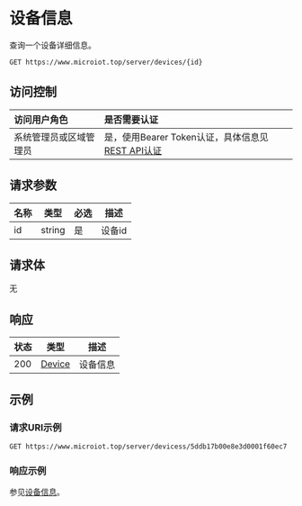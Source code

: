 # 设备信息

查询一个设备详细信息。

``` HTTP
GET https://www.microiot.top/server/devices/{id}
```
## 访问控制

| 访问用户角色           | 是否需要认证                                 |
| :--------------------- | :------------------------------------------- |
| 系统管理员或区域管理员 | 是，使用Bearer Token认证，具体信息见[REST API认证](../api.md) |

## 请求参数

| 名称 | 类型   | 必选 | 描述   |
| ---- | ------ | ---- | ------ |
| id   | string | 是   | 设备id |

## 请求体

无

## 响应

| 状态 | 类型          | 描述           |
| ---- | ------------- | -------------- |
| 200  | [Device](../device/adddevice.md#device) | 设备信息 |



## 示例

### 请求URI示例

``` HTTP
GET https://www.microiot.top/server/devicess/5ddb17b00e8e3d0001f60ec7
```

### 响应示例

参见[设备信息](../device/adddevice.md#_7)。

